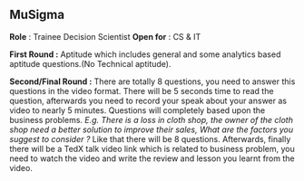 ## MuSigma 

**Role** : Trainee Decision Scientist
**Open for** : CS & IT

**First Round :** Aptitude which includes general and some analytics based aptitude questions.(No Technical aptitude).

**Second/Final Round :** There are totally 8 questions, you need to answer this questions in the video format. There will be 5 seconds time to read the question, afterwards you need to record your speak about your answer as video to nearly 5 minutes.
 Questions will completely based upon the business problems. _E.g. There is a loss in cloth shop, the owner of the cloth shop need a better solution to improve their sales, What are the factors you suggest to consider ?_
 Like that there will be 8 questions. Afterwards, finally there will be a TedX talk video link which is related to business problem, you need to watch the video and write the review and lesson you learnt from the video.
 
